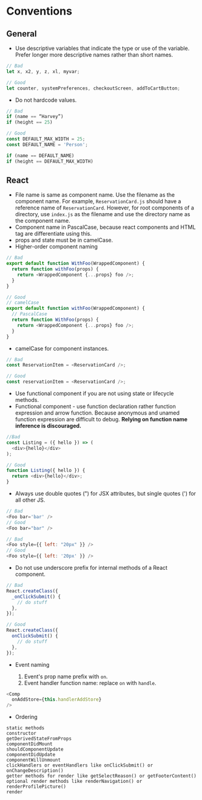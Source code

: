 # Conventions

## General

- Use descriptive variables that indicate the type or use of the variable. Prefer longer more descriptive names rather than short names.

```js
// Bad
let x, x2, y, z, xl, myvar;

// Good
let counter, systemPreferences, checkoutScreen, addToCartButton;
```

- Do not hardcode values.

```js
// Bad
if (name == “Harvey”)
if (height == 25)

// Good
const DEFAULT_MAX_WIDTH = 25;
const DEFAULT_NAME = 'Person';

if (name == DEFAULT_NAME)
if (height == DEFAULT_MAX_WIDTH)
```

## React

- File name is same as component name. Use the filename as the component name. For example, `ReservationCard.js` should have a reference name of `ReservationCard`. However, for root components of a directory, use `index.js` as the filename and use the directory name as the component name.
- Component name in PascalCase, because react components and HTML tag are differentiate using this.
- props and state must be in camelCase.
- Higher-order component naming

```js
// Bad
export default function WithFoo(WrappedComponent) {
  return function withFoo(props) {
    return <WrappedComponent {...props} foo />;
  }
}

// Good
// camelCase
export default function withFoo(WrappedComponent) {
  // PascalCase
  return function WithFoo(props) {
    return <WrappedComponent {...props} foo />;
  }
}
```

- camelCase for component instances.

```js
// Bad
const ReservationItem = <ReservationCard />;

// Good
const reservationItem = <ReservationCard />;
```

- Use functional component if you are not using state or lifecycle methods.
- Functional component - use function declaration rather function expression and arrow function. Because anonymous and unamed function expression are difficult to debug. **Relying on function name inference is discouraged.**

```js
//Bad
const Listing = ({ hello }) => (
  <div>{hello}</div>
);

// Good
function Listing({ hello }) {
  return <div>{hello}</div>;
}
```

- Always use double quotes (") for JSX attributes, but single quotes (') for all other JS.

```js
// Bad
<Foo bar='bar' />
// Good
<Foo bar="bar" />

// Bad
<Foo style={{ left: "20px" }} />
// Good
<Foo style={{ left: '20px' }} />
```

- Do not use underscore prefix for internal methods of a React component.

```js
// Bad
React.createClass({
  _onClickSubmit() {
    // do stuff
  },
});

// Good
React.createClass({
  onClickSubmit() {
    // do stuff
  },
});
```

- Event naming

    1. Event's prop name prefix with `on`.
    2. Event handler function name: replace `on` with `handle`.

```js
<Comp
  onAddStore={this.handlerAddStore}
/>
```

- Ordering

```
static methods
constructor
getDerivedStateFromProps
componentDidMount
shouldComponentUpdate
componentDidUpdate
componentWillUnmount
clickHandlers or eventHandlers like onClickSubmit() or onChangeDescription()
getter methods for render like getSelectReason() or getFooterContent()
optional render methods like renderNavigation() or renderProfilePicture()
render
```

